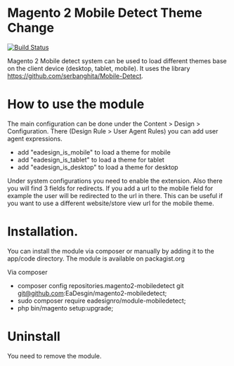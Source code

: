 # Magento 2 Mobile Detect Theme Change

[![Build Status](https://travis-ci.org/EaDesgin/magento2-mobiledetect.svg?branch=master)](https://travis-ci.org/EaDesgin/magento2-mobiledetect)

Magento 2 Mobile detect system can be used to load different themes base on the client device (desktop, tablet, mobile).
It uses the library https://github.com/serbanghita/Mobile-Detect.

# How to use the module

The main configuration can be done under the Content > Design > Configuration. There (Design Rule > User Agent Rules) you can add user agent expressions.

* add "eadesign_is_mobile" to load a theme for mobile
* add "eadesign_is_tablet" to load a theme for tablet
* add "eadesign_is_desktop" to load a theme for desktop

Under system configurations you need to enable the extension. Also there you will find 3 fields for redirects. 
If you add a url to the mobile field for example the user will be redirected to the url in there. 
This can be useful if you want to use a different website/store view url for the mobile theme.


# Installation. 

You can install the module via composer or manually by adding it to the app/code directory. The module is available on packagist.org

Via composer

- composer config repositories.magento2-mobiledetect git git@github.com:EaDesgin/magento2-mobiledetect;
- sudo composer require eadesignro/module-mobiledetect;
- php bin/magento setup:upgrade;

# Uninstall 

You need to remove the module. 
